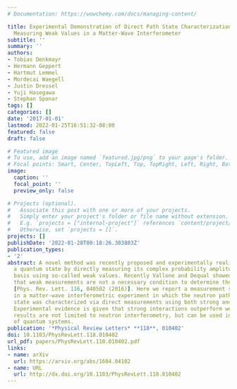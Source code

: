 ```yaml
---
# Documentation: https://wowchemy.com/docs/managing-content/

title: Experimental Demonstration of Direct Path State Characterization by Strongly
  Measuring Weak Values in a Matter-Wave Interferometer
subtitle: ''
summary: ''
authors:
- Tobias Denkmayr
- Hermann Geppert
- Hartmut Lemmel
- Mordecai Waegell
- Justin Dressel
- Yuji Hasegawa
- Stephan Sponar
tags: []
categories: []
date: '2017-01-01'
lastmod: 2022-01-25T16:51:32-08:00
featured: false
draft: false

# Featured image
# To use, add an image named `featured.jpg/png` to your page's folder.
# Focal points: Smart, Center, TopLeft, Top, TopRight, Left, Right, BottomLeft, Bottom, BottomRight.
image:
  caption: ''
  focal_point: ''
  preview_only: false

# Projects (optional).
#   Associate this post with one or more of your projects.
#   Simply enter your project's folder or file name without extension.
#   E.g. `projects = ["internal-project"]` references `content/project/deep-learning/index.md`.
#   Otherwise, set `projects = []`.
projects: []
publishDate: '2022-01-28T00:18:26.303803Z'
publication_types:
- '2'
abstract: A novel method was recently proposed and experimentally realized for characterizing
  a quantum state by directly measuring its complex probability amplitudes in a particular
  basis using so-called weak values. Recently Vallone and Dequal showed theoretically
  that weak measurements are not a necessary condition to determine the weak value
  [Phys. Rev. Lett. 116, 040502 (2016)]. Here we report a measurement scheme used
  in a matter-wave interferometric experiment in which the neutron path system's quantum
  state was characterized via direct measurements using both strong and weak interactions.
  Experimental evidence is given that strong interactions outperform weak ones. Our
  results are not limited to neutron interferometry, but can be used in a wide range
  of quantum systems.
publication: '*Physical Review Letters* **118**, 010402'
doi: 10.1103/PhysRevLett.118.010402
url_pdf: papers/PhysRevLett.118.010402.pdf
links:
- name: arXiv
  url: https://arxiv.org/abs/1604.04102
- name: URL
  url: http://dx.doi.org/10.1103/PhysRevLett.118.010402
---
```

